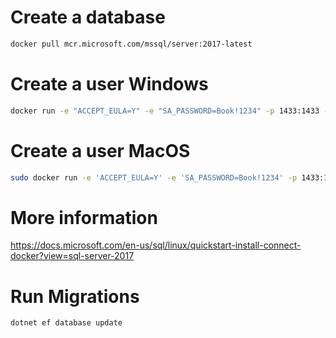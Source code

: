 # Create a database 

```bash
docker pull mcr.microsoft.com/mssql/server:2017-latest
```

# Create a user Windows

```bash
docker run -e "ACCEPT_EULA=Y" -e "SA_PASSWORD=Book!1234" -p 1433:1433 --name book -d mcr.microsoft.com/mssql/server:2017-latest
```

# Create a user MacOS

```bash
sudo docker run -e 'ACCEPT_EULA=Y' -e 'SA_PASSWORD=Book!1234' -p 1433:1433 --name book -d mcr.microsoft.com/mssql/server:2017-latest
```

# More information

https://docs.microsoft.com/en-us/sql/linux/quickstart-install-connect-docker?view=sql-server-2017

# Run Migrations

```bash
dotnet ef database update
```